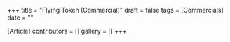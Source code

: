 +++
title = "Flying Token (Commercial)"
draft = false
tags = [Commercials]
date = ""

[Article]
contributors = []
gallery = []
+++